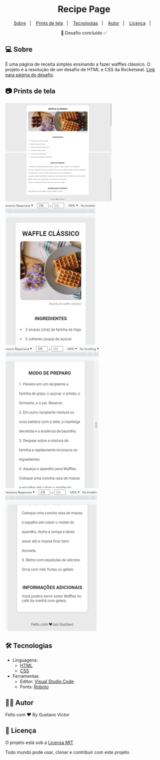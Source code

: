 <h1 align='center'>Recipe Page</h1>

<p align="center">
  <a href="#-sobre">Sobre</a>&nbsp;&nbsp;&nbsp;|&nbsp;&nbsp;&nbsp;
  <a href="#-prints-de-tela">Prints de tela</a>&nbsp;&nbsp;&nbsp;|&nbsp;&nbsp;&nbsp;
  <a href="#-tecnologias">Tecnologias</a>&nbsp;&nbsp;&nbsp;|&nbsp;&nbsp;&nbsp;
  <a href="#-author">Autor</a>&nbsp;&nbsp;&nbsp;|&nbsp;&nbsp;&nbsp;
  <a href="#-licença">Licença</a>&nbsp;&nbsp;&nbsp;|&nbsp;&nbsp;&nbsp;
</p>

<p align='center'>🚀 Desafio concluído ✅</p>


## 💻 Sobre

É uma página de receita simples ensinando a fazer waffles clássico. O projeto é a resolução de um desafio de HTML e CSS da Rocketseat. [Link para página do desafio](https://efficient-sloth-d85.notion.site/Desafio-Piloto-P-gina-de-Receita-15acc6a34f744484a2e64a1f115bfbae).


## 📷 Prints de tela

![img](./src/img/screenshot-desktop.png) ![img](./src/img/screenshot-desktop2.png)
![img](./src/img/screenshot-mobile.png) ![img](./src/img/screenshot-mobile2.png) ![img](./src/img/screenshot-mobile3.png)



## 🛠 Tecnologias

- Linguagens: 
    - [HTML](https://developer.mozilla.org/pt-BR/docs/Web/HTML) 
    - [CSS](https://developer.mozilla.org/pt-BR/docs/Web/CSS)
- Ferramentas 
    - Editor: [Visual Studio Code](https://code.visualstudio.com/)
    - Fonts: [Roboto](https://fonts.google.com/specimen/Roboto)
 

## 🦸‍♂️ Autor 

Feito com ❤️ By Gustavo Victor


## 📝 Licença 

O projeto está sob a [Licensa MIT](./LICENSE) 

Todo mundo pode usar, clonar e contribuir com este projeto. 
